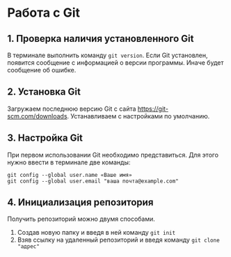 # Работа с Git
## 1. Проверка наличия установленного Git
В терминале выполнить команду `git version`.
Если Git установлен, появится сообщение с информацией о версии программы. Иначе будет сообщение об ошибке.

## 2. Установка Git
Загружаем последнюю версию Git с сайта https://git-scm.com/downloads. Устанавливаем с настройками по умолчанию.

## 3. Настройка Git
При первом использовании Git необходимо представиться. Для этого нужно ввести в терминале две команды:
```
git config --global user.name «Ваше имя»
git config --global user.email "ваша почта@example.com"
```
## 4. Инициализация репозитория
Получить репозиторий можно двумя способами.
1. Создав новую папку и введя в ней команду `git init`
2. Взяв ссылку на удаленный репозиторий и введя команду `git clone "адрес"`